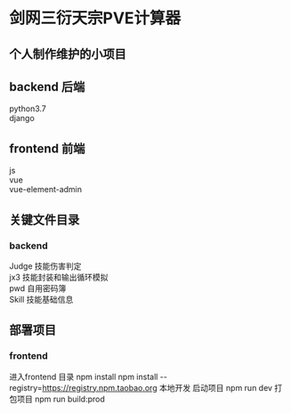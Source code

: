 # 剑网三衍天宗PVE计算器
## 个人制作维护的小项目

## backend 后端  
python3.7  
django  

## frontend 前端
js  
vue  
vue-element-admin  

## 关键文件目录
### backend 
Judge 技能伤害判定  
jx3 技能封装和输出循环模拟  
pwd 自用密码簿  
Skill 技能基础信息  

## 部署项目
### frontend 
进入frontend 目录
npm install
npm install --registry=https://registry.npm.taobao.org
本地开发 启动项目 npm run dev
打包项目 npm run build:prod
